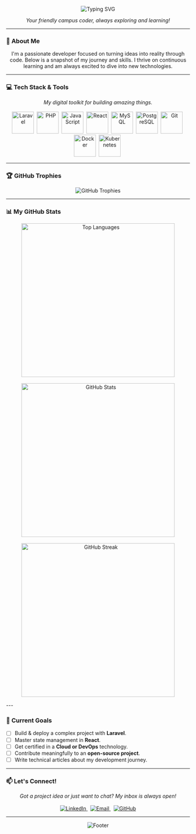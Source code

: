 <p align="center">
  <img src="https://readme-typing-svg.herokuapp.com?font=Fira+Code&size=32&pause=1000&color=8A2BE2&center=true&vCenter=true&width=550&lines=Hey+Browww!+%F0%9F%9A%80;I'm+Justrifkyyy+%F0%9F%98%84" alt="Typing SVG" />
</p>

<p align="center">
  <i>Your friendly campus coder, always exploring and learning!</i>
</p>

---

### 🤔 **About Me**

<p align="center">
  I'm a passionate developer focused on turning ideas into reality through code. Below is a snapshot of my journey and skills. I thrive on continuous learning and am always excited to dive into new technologies.
</p>

---

### 💻 **Tech Stack & Tools**
<p align="center">
  <i>My digital toolkit for building amazing things.</i>
  <br/><br/>
  <a href="https://laravel.com" target="_blank" rel="noreferrer"><img src="https://cdn.jsdelivr.net/gh/devicons/devicon/icons/laravel/laravel-plain-wordmark.svg" alt="Laravel" width="60" height="60"/></a>&nbsp;
  <a href="https://www.php.net" target="_blank" rel="noreferrer"><img src="https://cdn.jsdelivr.net/gh/devicons/devicon/icons/php/php-original.svg" alt="PHP" width="60" height="60"/></a>&nbsp;
  <a href="https://developer.mozilla.org/en-US/docs/Web/JavaScript" target="_blank" rel="noreferrer"><img src="https://cdn.jsdelivr.net/gh/devicons/devicon/icons/javascript/javascript-original.svg" alt="JavaScript" width="60" height="60"/></a>&nbsp;
  <a href="https://reactjs.org/" target="_blank" rel="noreferrer"><img src="https://media.giphy.com/media/eNAsjO55tPbgaor7ma/giphy.gif" alt="React" width="60" height="60"/></a>&nbsp;
  <a href="https://www.mysql.com/" target="_blank" rel="noreferrer"><img src="https://cdn.jsdelivr.net/gh/devicons/devicon/icons/mysql/mysql-original-wordmark.svg" alt="MySQL" width="60" height="60"/></a>&nbsp;
  <a href="https://www.postgresql.org" target="_blank" rel="noreferrer"><img src="https://cdn.jsdelivr.net/gh/devicons/devicon/icons/postgresql/postgresql-original-wordmark.svg" alt="PostgreSQL" width="60" height="60"/></a>&nbsp;
  <a href="https://git-scm.com/" target="_blank" rel="noreferrer"><img src="https://cdn.jsdelivr.net/gh/devicons/devicon/icons/git/git-original.svg" alt="Git" width="60" height="60"/></a>&nbsp;
  <a href="https://www.docker.com/" target="_blank" rel="noreferrer"><img src="https://cdn.jsdelivr.net/gh/devicons/devicon/icons/docker/docker-original-wordmark.svg" alt="Docker" width="60" height="60"/></a>&nbsp;
  <a href="https://kubernetes.io" target="_blank" rel="noreferrer"><img src="https://cdn.jsdelivr.net/gh/devicons/devicon/icons/kubernetes/kubernetes-plain-wordmark.svg" alt="Kubernetes" width="60" height="60"/></a>&nbsp;
</p>

---

### 🏆 **GitHub Trophies**
<p align="center">
  <img src="https://github-profile-trophy.vercel.app/?username=Justrifkyyy&theme=radical&no-frame=true&no-bg=true&margin-w=4" alt="GitHub Trophies" />
</p>

---

### 📊 **My GitHub Stats**

<p align="center">
  <img src="https://github-readme-stats.vercel.app/api/top-langs/?username=Justrifkyyy&layout=compact&theme=radical&langs_count=8" alt="Top Languages" width="420" />
  <br/><br/>
  <img src="https://github-readme-stats.vercel.app/api?username=Justrifkyyy&show_icons=true&theme=radical&include_all_commits=true&count_private=true" alt="GitHub Stats" width="420" />
  <br/><br/>
  <img src="https://github-readme-streak-stats.herokuapp.com/?user=Justrifkyyy&theme=radical" alt="GitHub Streak" width="420" />
</p>
---

### 🎯 **Current Goals**

- [ ] Build & deploy a complex project with **Laravel**.
- [ ] Master state management in **React**.
- [ ] Get certified in a **Cloud or DevOps** technology.
- [ ] Contribute meaningfully to an **open-source project**.
- [ ] Write technical articles about my development journey.

---

### 📫 **Let's Connect!**
<p align="center">
  <i>Got a project idea or just want to chat? My inbox is always open!</i>
  <br/><br/>
  <a href="https://linkedin.com/in/muhammadrifkysc" target="_blank" rel="noreferrer">
    <img src="https://img.shields.io/badge/LinkedIn-0077B5?style=for-the-badge&logo=linkedin&logoColor=white" alt="LinkedIn"/>
  </a> &nbsp;
  <a href="mailto:muhammad.rifky@email.com" target="_blank" rel="noreferrer">
    <img src="https://img.shields.io/badge/Email-D14836?style=for-the-badge&logo=gmail&logoColor=white" alt="Email"/>
  </a> &nbsp;
  <a href="https://github.com/Justrifkyyy" target="_blank" rel="noreferrer">
    <img src="https://img.shields.io/badge/GitHub-181717?style=for-the-badge&logo=github&logoColor=white" alt="GitHub"/>
  </a>
</p>

---

<p align="center">
  <img src="https://raw.githubusercontent.com/trinib/trinib/main/images/footer.svg" alt="Footer">
</p>
